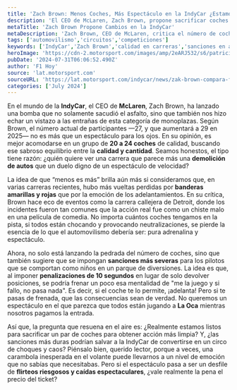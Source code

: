 ```yaml
---
title: 'Zach Brown: Menos Coches, Más Espectáculo en la IndyCar ¿Estamos Listos?'
description: 'El CEO de McLaren, Zach Brown, propone sacrificar coches para mejorar la emoción y calidad en la IndyCar. ¿Estamos listos para este cambio en las carreras?'
metaTitle: 'Zach Brown Propone Cambios en la IndyCar'
metaDescription: 'Zach Brown, CEO de McLaren, critica el número de coches en la IndyCar y sugiere sanciones para mejorar la calidad del espectáculo. ¿Te atreves a opinar?'
tags: ['automovilismo','circuitos','competiciones']
keywords: ['IndyCar','Zach Brown','calidad en carreras','sanciones en automovilismo','menos es más']
heroImage: 'https://cdn-2.motorsport.com/images/amp/2eARJ532/s6/patricio-o-ward-arrow-mclaren-.jpg'
pubDate: '2024-07-31T06:06:52.490Z'
author: 'F1 Hoy'
source: 'lat.motorsport.com'
sourceURL: 'https://lat.motorsport.com/indycar/news/zak-brown-compara-f1-indycar-carreras-mas-calidad/10640628/?utm_source=RSS&utm_medium=referral&utm_campaign=RSS-F1&utm_term=News&utm_content=lat'
categories: ['July 2024']
---
```

En el mundo de la **IndyCar**, el CEO de **McLaren**, Zach Brown, ha lanzado una bomba que no solamente sacudió el asfalto, sino que también nos hizo echar un vistazo a las entrañas de esta categoría de monoplazas. Según Brown, el número actual de participantes —27, y que aumentará a 29 en 2025— no es más que un espectáculo para los ojos. En su opinión, es mejor acomodarse en un grupo de **20 a 24 coches** de calidad, buscando ese sabroso equilibrio entre la **calidad y cantidad**. Seamos honestos, el tipo tiene razón: ¿quién quiere ver una carrera que parece más una **demolición de autos** que un duelo digno de un espectáculo de velocidad?

La idea de que “menos es más” brilla aún más si consideramos que, en varias carreras recientes, hubo más vueltas perdidas por **banderas amarillas y rojas** que por la emoción de los adelantamientos. En su crítica, Brown hace eco de eventos como la carrera callejera de Detroit, donde los incidentes fueron tan comunes que la acción real fue como un chiste malo en una película de comedia. No importa cuántos coches tengamos en la pista, si todos están chocando y provocando neutralizaciones, se pierde la esencia de lo que el automovilismo debería ser: pura adrenalina y espectáculo.

Ahora, no solo está lanzando la pedrada del número de coches, sino que también sugiere que se impongan **sanciones más severas** para los pilotos que se comportan como niños en un parque de diversiones. La idea es que, al imponer **penalizaciones de 10 segundos** en lugar de solo devolver posiciones, se podría frenar un poco esa mentalidad de "me la juego y si fallo, no pasa nada". Es decir, si el coche te lo permite, ¡adelanta! Pero si te pasas de frenada, que las consecuencias sean de verdad. No queremos un espectáculo en el que parezca que todos están jugando a **La Oca** mientras nosotros pagamos la entrada.

Así que, la pregunta que resuena en el aire es: ¿Realmente estamos listos para sacrificar un par de coches para obtener acción más limpia? Y, ¿las sanciones más duras podrían salvar a la IndyCar de convertirse en un circo de choques y caos? Piénsalo bien, querido lector, porque a veces, una carambola inesperada en el volante puede llevarnos a un nivel de emoción que no sabías que necesitabas. Pero si el espectáculo pasa a ser un desfile de **flirteos riesgosos y caídas espectaculares**, ¿vale realmente la pena el precio del ticket?


